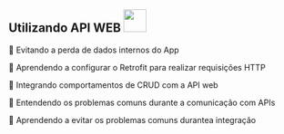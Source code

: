 ## Utilizando API WEB <img src="https://cdn.jsdelivr.net/gh/devicons/devicon/icons/android/android-original.svg" width="40" height="40"/> 

💬 Evitando a perda de dados internos do App

💬 Aprendendo a configurar o Retrofit para realizar requisições HTTP

💬 Integrando comportamentos de CRUD com a API web

💬 Entendendo os problemas comuns durante a comunicação com APIs

💬 Aprendendo a evitar os problemas comuns durantea integração
